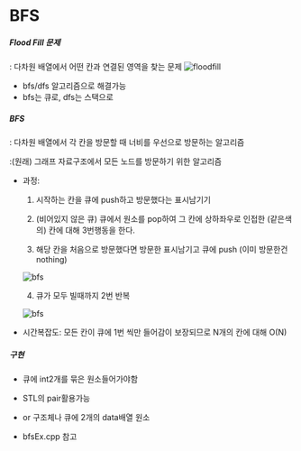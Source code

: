# BFS

##### Flood Fill 문제

: 다차원 배열에서 어떤 칸과 연결된 영역을 찾는 문제
![floodfill](https://t1.daumcdn.net/cfile/tistory/99ACB7345C2E1D5E32)

- bfs/dfs 알고리즘으로 해결가능
- bfs는 큐로, dfs는 스택으로

##### BFS

: 다차원 배열에서 각 칸을 방문할 때 너비를 우선으로 방문하는 알고리즘

:(원래) 그래프 자료구조에서 모든 노드를 방문하기 위한 알고리즘

- 과정:

  1. 시작하는 칸을 큐에 push하고 방문했다는 표시남기기

  2. (비어있지 않은 큐) 큐에서 원소를 pop하여 그 칸에 상하좌우로 인접한 (같은색의) 칸에 대해 3번행동을 한다.

  3. 해당 칸을 처음으로 방문했다면 방문한 표시남기고 큐에 push
     (이미 방문한건 nothing)

  ![bfs](https://t1.daumcdn.net/cfile/tistory/99A18D345C2E1D6304)

  4. 큐가 모두 빌때까지 2번 반복

  ![bfs](https://t1.daumcdn.net/cfile/tistory/9959E63E5C2E1D6E2A)

- 시간복잡도: 모든 칸이 큐에 1번 씩만 들어감이 보장되므로 N개의 칸에 대해 O(N)

##### 구현

- 큐에 int2개를 묶은 원소들어가야함
- STL의 pair활용가능

- or 구조체나 큐에 2개의 data배열 원소

- bfsEx.cpp 참고
